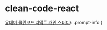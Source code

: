 # clean-code-react
[유데미 클린코드 리액트 개인 스터디](https://www.udemy.com/course/clean-code-react/?couponCode=KEEPLEARNING){: .prompt-info }


